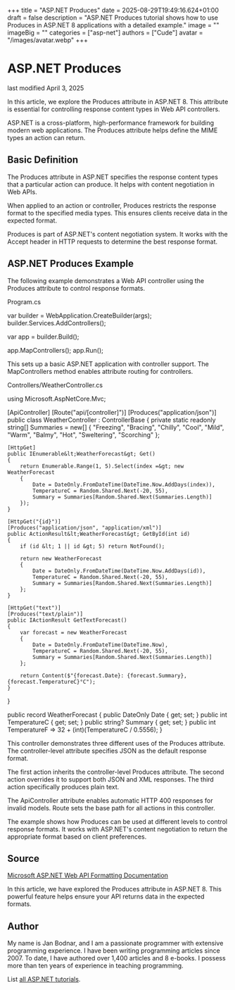 +++
title = "ASP.NET Produces"
date = 2025-08-29T19:49:16.624+01:00
draft = false
description = "ASP.NET Produces tutorial shows how to use Produces in ASP.NET 8 applications with a detailed example."
image = ""
imageBig = ""
categories = ["asp-net"]
authors = ["Cude"]
avatar = "/images/avatar.webp"
+++

# ASP.NET Produces

last modified April 3, 2025

In this article, we explore the Produces attribute in ASP.NET 8. This attribute
is essential for controlling response content types in Web API controllers.

ASP.NET is a cross-platform, high-performance framework for building modern web
applications. The Produces attribute helps define the MIME types an action can
return.

## Basic Definition

The Produces attribute in ASP.NET specifies the response content types that a
particular action can produce. It helps with content negotiation in Web APIs.

When applied to an action or controller, Produces restricts the response format
to the specified media types. This ensures clients receive data in the expected
format.

Produces is part of ASP.NET's content negotiation system. It works with the
Accept header in HTTP requests to determine the best response format.

## ASP.NET Produces Example

The following example demonstrates a Web API controller using the Produces
attribute to control response formats.

Program.cs
  

var builder = WebApplication.CreateBuilder(args);
builder.Services.AddControllers();

var app = builder.Build();

app.MapControllers();
app.Run();

This sets up a basic ASP.NET application with controller support. The
MapControllers method enables attribute routing for controllers.

Controllers/WeatherController.cs
  

using Microsoft.AspNetCore.Mvc;

[ApiController]
[Route("api/[controller]")]
[Produces("application/json")]
public class WeatherController : ControllerBase
{
    private static readonly string[] Summaries = new[]
    {
        "Freezing", "Bracing", "Chilly", "Cool", "Mild",
        "Warm", "Balmy", "Hot", "Sweltering", "Scorching"
    };

    [HttpGet]
    public IEnumerable&lt;WeatherForecast&gt; Get()
    {
        return Enumerable.Range(1, 5).Select(index =&gt; new WeatherForecast
        {
            Date = DateOnly.FromDateTime(DateTime.Now.AddDays(index)),
            TemperatureC = Random.Shared.Next(-20, 55),
            Summary = Summaries[Random.Shared.Next(Summaries.Length)]
        });
    }

    [HttpGet("{id}")]
    [Produces("application/json", "application/xml")]
    public ActionResult&lt;WeatherForecast&gt; GetById(int id)
    {
        if (id &lt; 1 || id &gt; 5) return NotFound();
        
        return new WeatherForecast
        {
            Date = DateOnly.FromDateTime(DateTime.Now.AddDays(id)),
            TemperatureC = Random.Shared.Next(-20, 55),
            Summary = Summaries[Random.Shared.Next(Summaries.Length)]
        };
    }

    [HttpGet("text")]
    [Produces("text/plain")]
    public IActionResult GetTextForecast()
    {
        var forecast = new WeatherForecast
        {
            Date = DateOnly.FromDateTime(DateTime.Now),
            TemperatureC = Random.Shared.Next(-20, 55),
            Summary = Summaries[Random.Shared.Next(Summaries.Length)]
        };
        
        return Content($"{forecast.Date}: {forecast.Summary}, {forecast.TemperatureC}°C");
    }
}

public record WeatherForecast
{
    public DateOnly Date { get; set; }
    public int TemperatureC { get; set; }
    public string? Summary { get; set; }
    public int TemperatureF =&gt; 32 + (int)(TemperatureC / 0.5556);
}

This controller demonstrates three different uses of the Produces attribute. The
controller-level attribute specifies JSON as the default response format.

The first action inherits the controller-level Produces attribute. The second
action overrides it to support both JSON and XML responses. The third action
specifically produces plain text.

The ApiController attribute enables automatic HTTP 400 responses
for invalid models. Route sets the base path for all actions in
this controller.

The example shows how Produces can be used at different levels to control
response formats. It works with ASP.NET's content negotiation to return the
appropriate format based on client preferences.

## Source

[Microsoft ASP.NET Web API Formatting Documentation](https://learn.microsoft.com/en-us/aspnet/core/web-api/advanced/formatting?view=aspnetcore-8.0)

In this article, we have explored the Produces attribute in ASP.NET 8. This
powerful feature helps ensure your API returns data in the expected formats.

## Author

My name is Jan Bodnar, and I am a passionate programmer with extensive
programming experience. I have been writing programming articles since 2007.
To date, I have authored over 1,400 articles and 8 e-books. I possess more
than ten years of experience in teaching programming.

List [all ASP.NET tutorials](/all/#asp-net).